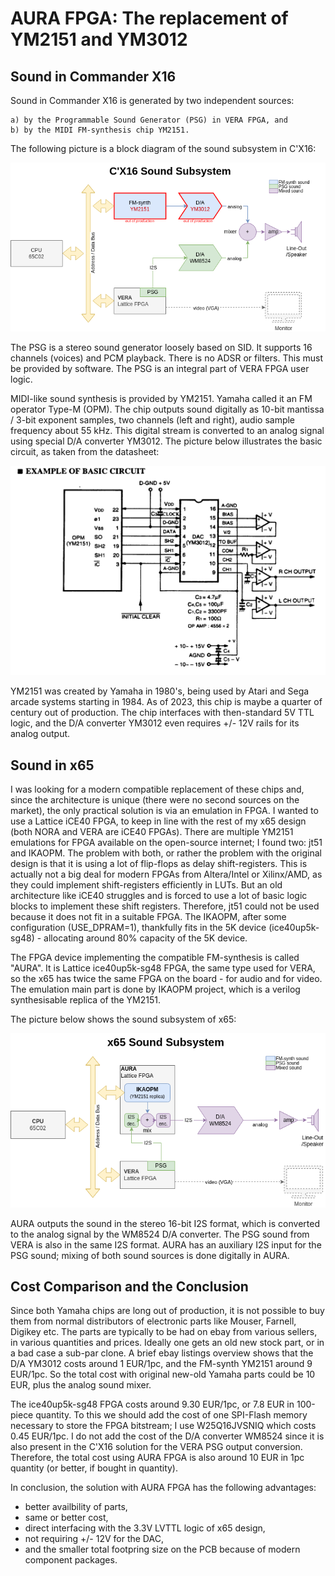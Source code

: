 AURA FPGA: The replacement of YM2151 and YM3012
===============================================

Sound in Commander X16
-----------------------

Sound in Commander X16 is generated by two independent sources:

    a) by the Programmable Sound Generator (PSG) in VERA FPGA, and
    b) by the MIDI FM-synthesis chip YM2151. 

The following picture is a block diagram of the sound subsystem in C'X16:

![Block Diagram of Sound Generator in C'X16](cx16-sound.drawio.png)

The PSG is a stereo sound generator loosely based on SID. It supports 16 channels (voices) and PCM playback.
There is no ADSR or filters. This must be provided by software.
The PSG is an integral part of VERA FPGA user logic.

MIDI-like sound synthesis is provided by YM2151. Yamaha called it an FM operator Type-M (OPM).
The chip outputs sound digitally as 10-bit mantissa / 3-bit exponent samples, two channels (left and right),
audio sample frequency about 55 kHz. This digital stream is converted to an analog signal using special D/A converter YM3012.
The picture below illustrates the basic circuit, as taken from the datasheet:

![Example of Basic Circuit ym2151+ym3012](example-ym2151-ym3012.png)

YM2151 was created by Yamaha in 1980's, being used by Atari and Sega arcade systems starting in 1984.
As of 2023, this chip is maybe a quarter of century out of production.
The chip interfaces with then-standard 5V TTL logic, and the D/A converter YM3012 even requires +/- 12V rails for its analog output.


Sound in x65
------------

I was looking for a modern compatible replacement of these chips and, since the architecture is unique (there were no second sources on the market), 
the only practical solution is via an emulation in FPGA. I wanted to use a Lattice iCE40 FPGA, to keep in line with the rest
of my x65 design (both NORA and VERA are iCE40 FPGAs). 
There are multiple YM2151 emulations for FPGA available on the open-source internet; I found two: jt51 and IKAOPM.
The problem with both, or rather the problem with the original design is that it is using a lot of flip-flops as delay shift-registers.
This is actually not a big deal for modern FPGAs from Altera/Intel or Xilinx/AMD, as they could implement shift-registers efficiently in LUTs.
But an old architecture like iCE40 struggles and is forced to use a lot of basic logic blocks to implement these shift registers.
Therefore, jt51 could not be used because it does not fit in a suitable FPGA.
The IKAOPM, after some configuration (USE_DPRAM=1), thankfully fits in the 5K device (ice40up5k-sg48) - allocating around 80% capacity of the 5K device.

The FPGA device implementing the compatible FM-synthesis is called "AURA". 
It is Lattice ice40up5k-sg48 FPGA, the same type used for VERA, so the x65 has twice the same FPGA on the board - for audio and for video.
The emulation main part is done by IKAOPM project, which is a verilog synthesisable replica of the YM2151.

The picture below shows the sound subsystem of x65:

![x65 Sound Subsystem](x65-sound.drawio.png)

AURA outputs the sound in the stereo 16-bit I2S format, which is converted to the analog signal by the WM8524 D/A converter.
The PSG sound from VERA is also in the same I2S format. AURA has an auxiliary I2S input for the PSG sound; mixing of both sound sources
is done digitally in AURA.


Cost Comparison and the Conclusion
----------------------------------

Since both Yamaha chips are long out of production, it is not possible to buy them from normal distributors of electronic parts 
like Mouser, Farnell, Digikey etc. The parts are typically to be had on ebay from various sellers, in various quantities and prices.
Ideally one gets an old new stock part, or in a bad case a sub-par clone.
A brief ebay listings overview shows that the D/A YM3012 costs around 1 EUR/1pc, and the FM-synth YM2151 around 9 EUR/1pc. 
So the total cost with original new-old Yamaha parts could be 10 EUR, plus the analog sound mixer.

The ice40up5k-sg48 FPGA costs around 9.30 EUR/1pc, or 7.8 EUR in 100-piece quantity. To this we should add the cost of one SPI-Flash
memory necessary to store the FPGA bitstream; I use W25Q16JVSNIQ which costs 0.45 EUR/1pc. 
I do not add the cost of the D/A converter WM8524 since it is also present in the C'X16 solution for the VERA PSG output conversion.
Therefore, the total cost using AURA FPGA is also around 10 EUR in 1pc quantity (or better, if bought in quantity).

In conclusion, the solution with AURA FPGA has the following advantages:

* better availbility of parts, 
* same or better cost, 
* direct interfacing with the 3.3V LVTTL logic of x65 design, 
* not requiring +/- 12V for the DAC, 
* and the smaller total footpring size on the PCB because of modern component packages.
